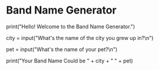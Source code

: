 # Band Name Generator

print("Hello! Welcome to the Band Name Generator.")

city = input("What's the name of the city you grew up in?\n")

pet = input("What's the name of your pet?\n")

print("Your Band Name Could be " + city + " " + pet)
